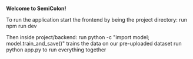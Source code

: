 **Welcome to SemiColon!**


To run the application start the frontend by being the
    project directory: run npm run dev

Then inside project/backend:
    run python -c "import model; model.train_and_save()"
        trains the data on our pre-uploaded dataset
    run python app.py
        to run everything together
